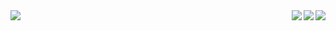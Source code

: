<!-- Github stats-->
<a href = "https://github.com/byj9402/github-readme-stats">
  <img align = "center" src = "https://github-readme-stats.vercel.app/api?username=byj9402&show_icons=true&theme=dark" />
</a>

<!-- Github Top Langs-->
<a href = "https://github.com/byj9402/github-readme-stats">
  <img align = "right" src = "https://github-readme-stats.vercel.app/api/top-langs/?username=byj9402&layout=compact" />
</a>

<!-- Github farm -->
<a href="https://github.com/byj9402">
  <img align = "right" src="https://hits.seeyoufarm.com/api/count/incr/badge.svg?url=https%3A%2F%2Fgithub.com%2Fbyj9402&count_bg=%23000000&title_bg=%23000000&icon=github.svg&icon_color=%23E7E7E7&title=GitHub&edge_flat=false)"/>
</a>

<!-- Solved.ac Profile-->
<a href = "https://solved.ac/byj9402">
  <img align = "right" src = "http://mazassumnida.wtf/api/mini/generate_badge?boj=byj9402" />
</a>
